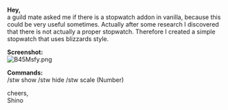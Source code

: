 **Hey,**  
a guild mate asked me if there is a stopwatch addon in vanilla, because this could be very useful sometimes. Actually after some research I discovered that there is not actually a proper stopwatch. Therefore I created a simple stopwatch that uses blizzards style.

**Screenshot:**  
![B45Msfy.png](https://bitbucket.org/repo/EdrbMj/images/317516246-B45Msfy.png)  

**Commands:**  
/stw show
/stw hide
/stw scale (Number)


cheers,  
Shino